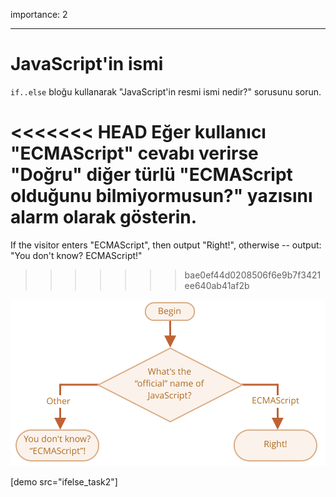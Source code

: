 importance: 2

---

# JavaScript'in ismi

`if..else` bloğu kullanarak "JavaScript\'in resmi ismi nedir?" sorusunu sorun. 

<<<<<<< HEAD
Eğer kullanıcı "ECMAScript" cevabı verirse "Doğru" diğer türlü "ECMAScript olduğunu bilmiyormusun?" yazısını alarm olarak gösterin.
=======
If the visitor enters "ECMAScript", then output "Right!", otherwise -- output: "You don't know? ECMAScript!"
>>>>>>> bae0ef44d0208506f6e9b7f3421ee640ab41af2b

![](ifelse_task2.svg)

[demo src="ifelse_task2"]

